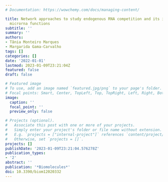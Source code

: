 ```yaml
---
# Documentation: https://wowchemy.com/docs/managing-content/

title: Network approaches to study endogenous RNA competition and its impact on tissue-specific
  microrna functions
subtitle: ''
summary: ''
authors:
- Tânia Monteiro Marques
- Margarida Gama-Carvalho
tags: []
categories: []
date: '2022-01-01'
lastmod: 2023-01-09T23:21:04Z
featured: false
draft: false

# Featured image
# To use, add an image named `featured.jpg/png` to your page's folder.
# Focal points: Smart, Center, TopLeft, Top, TopRight, Left, Right, BottomLeft, Bottom, BottomRight.
image:
  caption: ''
  focal_point: ''
  preview_only: false

# Projects (optional).
#   Associate this post with one or more of your projects.
#   Simply enter your project's folder or file name without extension.
#   E.g. `projects = ["internal-project"]` references `content/project/deep-learning/index.md`.
#   Otherwise, set `projects = []`.
projects: []
publishDate: '2023-01-09T23:21:04.576278Z'
publication_types:
- '2'
abstract: ''
publication: '*Biomolecules*'
doi: 10.3390/biom12020332
---
```

